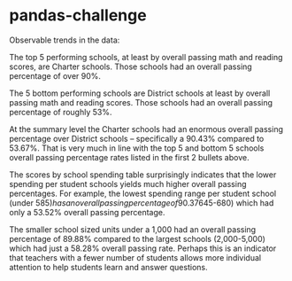 # pandas-challenge

Observable trends in the data:

The top 5 performing schools, at least by overall passing math and reading scores, are Charter schools.  Those schools had an overall passing percentage of over 90%.

The 5 bottom performing schools are District schools at least by overall passing math and reading scores. Those schools had an overall passing percentage of roughly 53%.

At the summary level the Charter schools had an enormous overall passing percentage over District schools – specifically a 90.43% compared to 53.67%.  That is very much in line with the top 5 and bottom 5 schools overall passing percentage rates listed in the first 2 bullets above.

The scores by school spending table surprisingly indicates that the lower spending per student schools yields much higher overall passing percentages. For example, the lowest spending range per student school (under $585) has an overall passing percentage of 90.37% compared to the highest spending range per student school ($645-680) which had only a 53.52% overall passing percentage.

The smaller school sized units under a 1,000 had an overall passing percentage of 89.88% compared to the largest schools (2,000-5,000) which had just a 58.28% overall passing rate.  Perhaps this is an indicator that teachers with a fewer number of students allows more individual attention to help students learn and answer questions.

